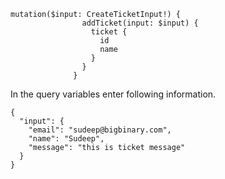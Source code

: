 ```
mutation($input: CreateTicketInput!) {
                addTicket(input: $input) {
                  ticket {
                    id
                    name
                  }
                }
              }
```

In the query variables enter following information.

```
{
  "input": {
    "email": "sudeep@bigbinary.com",
    "name": "Sudeep",
    "message": "this is ticket message"
  }
}
```